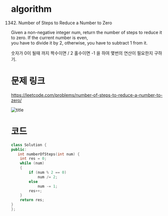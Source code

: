 ﻿# algorithm 
1342. Number of Steps to Reduce a Number to Zero

Given a non-negative integer num, return the number of steps to reduce it to zero. If the current number is even,  
 you have to divide it by 2, otherwise, you have to subtract 1 from it.  

숫자가 0이 될때 까지 짝수이면 / 2 홀수이면 -1 을 하여 몇번의 연산이 필요한지 구하기.

# 문제 링크  
https://leetcode.com/problems/number-of-steps-to-reduce-a-number-to-zero/  

![title](https://github.com/jungmin3834/algorithm/blob/master/image/number-of-steps-to-reduce-a-number-to-zero.png)

# 코드

```cpp
class Solution {
public:
   int numberOfSteps(int num) {
	int res = 0;
	while (num)
	{
		if (num % 2 == 0)
			num /= 2;
		else
			num -= 1;
		res++;
	}
	return res;
}
};
```
